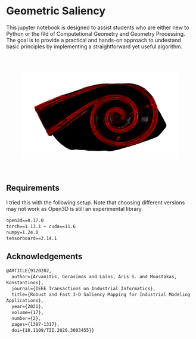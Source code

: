 # Geometric Saliency

This jupyter notebook is designed to assist students who are either new to Python or the fild of Computetional Geometry and Geometry Processing. The goal is to provide a practical and hands-on approach to undestand basic principles by implementing a straightforward yet useful algorithm. 

 
<br/><br/>
<div align="center">
    <img src = "./resources/img/saliency_vis.png", width = 420, aligh=center />
</div>
<br/><br/>

## Requirements

I tried this with the following setup. Note that choosing different versions may not work as Open3D is still an experimental library.

```
open3d==0.17.0
torch==1.13.1 + cuda==11.6
numpy=1.24.0
tensorboard==2.14.1
```

## Acknowledgements
```
@ARTICLE{9120202,
  author={Arvanitis, Gerasimos and Lalos, Aris S. and Moustakas, Konstantinos},
  journal={IEEE Transactions on Industrial Informatics}, 
  title={Robust and Fast 3-D Saliency Mapping for Industrial Modeling Applications}, 
  year={2021},
  volume={17},
  number={2},
  pages={1307-1317},
  doi={10.1109/TII.2020.3003455}}
```
